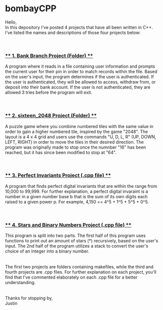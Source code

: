 # bombayCPP
Hello, <br>
In this depository I've posted 4 projects that have all been written in C++. I've listed the names and descriptions of those four projects below:
\
\
<br>
### <ins> ** 1. Bank Branch Project (Folder) ** </ins> <br>
 A program where it reads in a file containing user information and prompts the current user for their pin in order to match records within the file. Based on
 the user's input, the program determines if the user is authenticated. If the user is authenticated, they will be allowed to access, withdraw from, or deposit 
 into their bank account. If the user is not authenticated, they are allowed 3 tries before the program will exit. 
 \
 \
 <br>
 ### <ins> ** 2. sixteen_2048 Project (Folder) ** </ins> <br>
  A puzzle game where you combine numbered tiles with the same value in order to gain a higher numbered tile, inspired by the game "2048". The layout is a 4 x 4 
  grid and users use the commands "U, D, L, R" (UP, DOWN, LEFT, RIGHT) in order to move the tiles in their desired direction. The program was originally made to
  stop once the numnber "16" has been reached, but it has since been modified to stop at "64". 
 \
 \
<br>
### <ins> ** 3. Perfect Invariants Project (.cpp file) ** </ins> <br>
A program that finds perfect digital invariants that are within the range from 10,000 to 99,999. For further explanation, a perfect digital invaraint is a number in a given number base b that is the sum of its own digits each raised to a given power p. For example, 4,150 == 4^5 + 1^5 + 5^5 + 0^5. 
\
\
<br>
### <ins> ** 4. Stars and Binary Numbers Project (.cpp file) ** </ins> <br>
 This program is split into two parts. The first half of this program uses functions to print out an amount of stars (*) recursively, based on the user's input. The
 2nd half of the program utilizes a stack to convert the user's choice of an integer into a binary number. 
\
\
\
The first two projects are folders containing makefiles, while the third and fourth projects are .cpp files. For further explanation on each project, you'll 
find that I've commented elaborately on each .cpp file for a better understanding. 
\
\
\
  Thanks for stopping by, <br>
  Justin 
